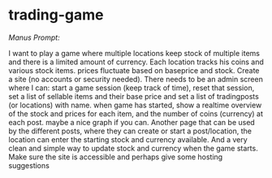# trading-game

_Manus Prompt:_

I want to play a game where multiple locations keep stock of multiple items and there is a limited amount of currency. Each location tracks his coins and various stock items. prices fluctuate based on baseprice and stock. 
Create a site (no accounts or security needed). 
There needs to be an admin screen where I can: start a game session (keep track of time), reset that session, set a list of sellable items and their base price and set a list of tradingposts (or locations) with name. 
when game has started, show a realtime overview of the stock and prices for each item, and the number of coins (currency) at each post. maybe a nice graph if you can. 
Another page that can be used by the different posts, where they can create or start a post/location, the location can enter the starting stock and currency available. And a very clean and simple way to update stock and currency when the game starts. 
Make sure the site is accessible and perhaps give some hosting suggestions
